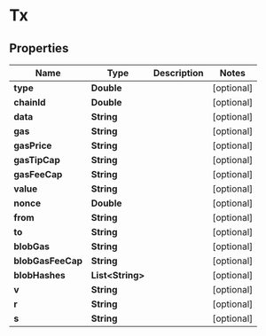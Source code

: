 

# Tx


## Properties

| Name | Type | Description | Notes |
|------------ | ------------- | ------------- | -------------|
|**type** | **Double** |  |  [optional] |
|**chainId** | **Double** |  |  [optional] |
|**data** | **String** |  |  [optional] |
|**gas** | **String** |  |  [optional] |
|**gasPrice** | **String** |  |  [optional] |
|**gasTipCap** | **String** |  |  [optional] |
|**gasFeeCap** | **String** |  |  [optional] |
|**value** | **String** |  |  [optional] |
|**nonce** | **Double** |  |  [optional] |
|**from** | **String** |  |  [optional] |
|**to** | **String** |  |  [optional] |
|**blobGas** | **String** |  |  [optional] |
|**blobGasFeeCap** | **String** |  |  [optional] |
|**blobHashes** | **List&lt;String&gt;** |  |  [optional] |
|**v** | **String** |  |  [optional] |
|**r** | **String** |  |  [optional] |
|**s** | **String** |  |  [optional] |



